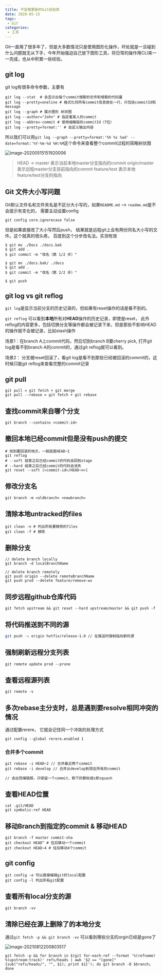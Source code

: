 ```yaml
---
title: 不定期更新的Git经验库
date: 2020-05-15
tags:
 - Git
categories:
 - 工具
---
```


Git一直用了很多年了，但是大多数情况只是使用图形化操作，坏处就是一旦碰到什么问题就无从下手，今年开始强迫自己放下图形工具，将日常的操作用CLI来一一完成，也从中积累一些经验。

<!-- more -->

## git log

git log有很多命令参数，主要有

```shell
git log --stat  # 会显示出每个commit增删的文件和增删的代码量
git log --pretty=oneline # 格式化将所有commit信息放在一行，只包括commitId和message
git log --graph # 展示图形 树状图
git log --author="John" # 指定看某人的commit
git log --abbrev-commit # 使用缩略版的commitId（7位）
git log --pretty=format:'' # 自定义输出内容
```

所以我们可以用`git log --graph --pretty=format:'%h %s %ad' --date=format:'%Y-%m-%d %H:%M`这个命令来查看整个commit过程的简略树状图

![image-20200515151920006](https://kuimo-markdown-pic.oss-cn-hangzhou.aliyuncs.com/image-20200515151920006.png)

> HEAD -> master 表示当前本地master分支指向的commit
> origin/master 表示远程master分支目前指向的commit
> feature/test 表示本地feature/test分支的指向

## Git 文件大小写问题

Git默认文件名和文件夹名是不区分大小写的，如果`README.md` —> `readme.md`是不会提示有变化的， 需要主动设置config

```shell
git config core.ignorecase false
```

但是如果直接改了大小写然后push， 结果就是远程git上会有两份同名大小写的文件。这个就真的很头疼。 百度到这个分步改名法。实测有效

 ```shell
$ git mv ./Docs ./docs.bak
$ git add .
$ git commit -m "改名（第 1/2 步）"

$ git mv ./docs.bak/ ./docs
$ git add .
$ git commit -m "改名（第 2/2 步）"

$ git push
 ```

## git log vs git reflog

`git log`是显示当前分支的历史记录的，但如果有reset操作的话是看不到的。

`git reflog` 可以看到**本地**所有对**HEAD**操作的历史记录，即使是reset， 此外reflog的内容更多，包括切换分支等操作都会被记录下来，但是那些不影响HEAD的操作就不会被记录，比如stash操作

场景1：在branch A上commit代码，然后切到branch B要cherry pick, 打开git log是看不到branch A的commit的，通过git reflog就可以看到。

场景2： 分支被reset回滚了，看git log是看不到那些已经被回滚的commit的，这时候只能git reflog来查看完整的commit记录

## git pull

```shell
git pull = git fetch + git merge
git pull --rebase = git fetch + git rebase
```

## 查找commit来自哪个分支

```shell
git branch --contains <commit-id>
```

## 撤回本地已经commit但是没有push的提交

```shell
# 找到要回滚的地方，一般就是HEAD~1
git reflog 
# --soft 结束之后已经commit的代码会回到stage
# --hard 结束之后已经commit的代码会消失
git reset --soft [<commit-id>/HEAD~n>]
```

## 修改分支名

```shell
git branch -m <oldbranch> <newbranch>
```

## 清除本地untracked的files

```shell
git clean -n # 列出所有要移除的files
git clean -f # 移除
```

## 删除分支

```shell
// delete branch locally
git branch -d localBranchName

// delete branch remotely
git push origin --delete remoteBranchName
git push prod --delete feature/remove-ws
```

## 同步远程github仓库代码

```shell
git fetch upstream && git reset --hard upstream/master && git push -f
```

## 将代码推送到不同的源

```sh
git push -u origin hotfix/release-1.0 // 在推送时强制指向新的源
```

## 强制刷新远程分支列表

```shell
git remote update prod --prune
```

## 查看远程源列表

```shell
git remote -v
```

## 多次rebase主分支时，总是遇到要resolve相同冲突的情况

通过配置rerere， 它就会记住同一个冲突的处理方式

```shell
git config --global rerere.enabled 1
```

### 合并多个commit

```shell
git rebase -i HEAD~2 // 合并最近两个commit
git rebase -i develop // 合并从develop到现在所有的commit

// 会出现编辑框，只保留一个commit，剩下的都标成s即squash
```

## 查看HEAD位置

```shell
cat .git/HEAD
git symbolic-ref HEAD
```

## 移动Branch到指定的commit & 移动HEAD

```shell
git branch -f master commit-sha
git checkout HEAD^ # 往后移动一个commit
git checkout HEAD~4 # 往后移动4个commit
```

## git config

```shell
git config -e 可以直接编辑git的local配置
git config -l 列出所有git配置
```

## 查看所有local分支的源

```shell
git branch -vv
```

## 清除已经在源上删除了的本地分支

通过`git fetch -p && git branch -vv` 可以看到哪些分支的orgin已经是gone了

![image-20210812200803517](https://kuimo-markdown-pic.oss-cn-hangzhou.aliyuncs.com/image-20210812200803517.png)

```shell
git fetch -p && for branch in $(git for-each-ref --format '%(refname) %(upstream:track)' refs/heads | awk '$2 == "[gone]" {sub("refs/heads/", "", $1); print $1}'); do git branch -D $branch; done
```



